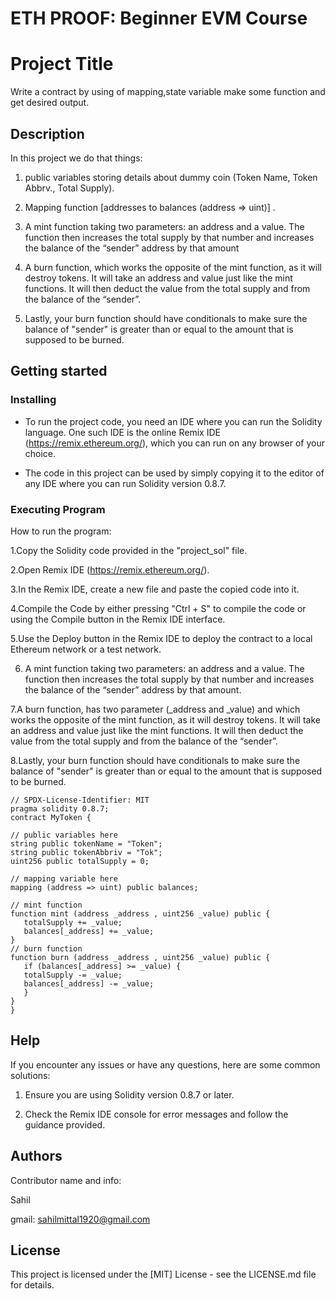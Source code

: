# ETH PROOF: Beginner EVM Course
# Project Title
Write a contract by using of mapping,state variable make some function and get desired output.
## Description

 In this project we do that things:
 
 1. public variables storing details about dummy coin (Token Name, Token Abbrv., Total Supply).

 2. Mapping function [addresses to balances (address => uint)] .

 3. A mint function taking two parameters: an address and a value. The function then increases the total supply by that number and increases the balance of the “sender” address by that amount
 
 4.  A burn function, which works the opposite of the mint function, as it will destroy tokens. It will take an address and value just like the mint functions. It will then deduct the value from the total supply and from the balance of the “sender”.

 5.  Lastly, your burn function should have conditionals to make sure the balance of "sender" is greater than or equal to the amount that is supposed to be burned.

## Getting started
### Installing

* To run the project code, you need an IDE where you can run the Solidity language. One such IDE is the online Remix IDE (https://remix.ethereum.org/), which you can run on any browser of your choice.

* The code in this project can be used by simply copying it to the editor of any IDE where you can run Solidity version 0.8.7.
### Executing Program

How to run the program:

1.Copy the Solidity code provided in the "project_sol" file.

2.Open Remix IDE (https://remix.ethereum.org/).

3.In the Remix IDE, create a new file and paste the copied code into it.

4.Compile the Code by either pressing "Ctrl + S" to compile the code or using the Compile button in the Remix IDE interface.

5.Use the Deploy button in the Remix IDE to deploy the contract to a local Ethereum network or a test network.

6. A mint function taking two parameters: an address and a value. The function then increases the total supply by that number and increases the balance of the “sender” address by that amount.

7.A burn function, has two parameter (_address and _value) and  which works the opposite of the mint function, as it will destroy tokens. It will take an address and value just like the mint functions. It will then deduct the value from the total supply and from the balance of the “sender”.

8.Lastly, your burn function should have conditionals to make sure the balance of "sender" is greater than or equal to the amount that is supposed to be burned.


```
// SPDX-License-Identifier: MIT
pragma solidity 0.8.7;
contract MyToken {

// public variables here
string public tokenName = "Token";
string public tokenAbbriv = "Tok";
uint256 public totalSupply = 0;

// mapping variable here
mapping (address => uint) public balances;

// mint function
function mint (address _address , uint256 _value) public {
   totalSupply += _value;
   balances[_address] += _value;
}
// burn function
function burn (address _address , uint256 _value) public {
   if (balances[_address] >= _value) {
   totalSupply -= _value;
   balances[_address] -= _value;
   }
}
}
```
## Help

If you encounter any issues or have any questions, here are some common solutions:

1. Ensure you are using Solidity version 0.8.7 or later.
   
2. Check the Remix IDE console for error messages and follow the guidance provided.

## Authors

Contributor name and info:

Sahil

gmail: sahilmittal1920@gmail.com

## License

 This project is licensed under the [MIT] License - see the LICENSE.md file for details.






